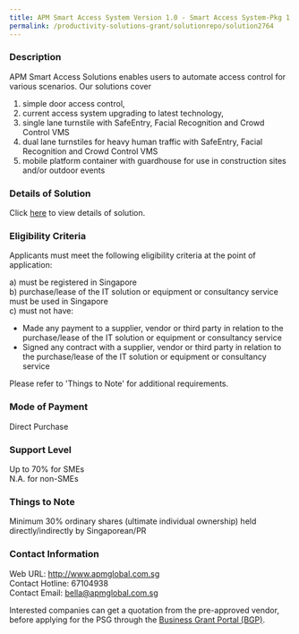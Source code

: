 ```yaml
---
title: APM Smart Access System Version 1.0 - Smart Access System-Pkg 1
permalink: /productivity-solutions-grant/solutionrepo/solution2764
---
```


### Description

APM Smart Access Solutions enables users to automate access control for various scenarios. Our solutions cover 
1)	simple door access control, 
2)	current access system upgrading to latest technology,  
3)	single lane turnstile with SafeEntry, Facial Recognition and Crowd Control VMS
4)	dual lane turnstiles for heavy human traffic with SafeEntry, Facial Recognition and Crowd Control VMS
5)	mobile platform container with guardhouse for use in construction sites and/or outdoor events

### Details of Solution

Click <a href='https://www.gobusiness.gov.sg/images/psg/APM_Global_20210292_Desensitised_Annex_3_Part_1.pdf' target='_blank' rel='noopener'>here</a> to view details of solution.

### Eligibility Criteria

Applicants must meet the following eligibility criteria at the point of application:

a) must be registered in Singapore <br>
b) purchase/lease of the IT solution or equipment or consultancy service must be used in Singapore <br>
c) must not have:
- Made any payment to a supplier, vendor or third party in relation to the purchase/lease of the IT solution or equipment or consultancy service
- Signed any contract with a supplier, vendor or third party in relation to the purchase/lease of the IT solution or equipment or consultancy service

Please refer to 'Things to Note' for additional requirements.

### Mode of Payment
Direct Purchase

### Support Level
Up to 70% for SMEs <br>
N.A. for non-SMEs

### Things to Note
Minimum 30% ordinary shares (ultimate individual ownership) held directly/indirectly by Singaporean/PR

### Contact Information
Web URL: http://www.apmglobal.com.sg <br>Contact Hotline: 67104938 <br>Contact Email: bella@apmglobal.com.sg <br>

Interested companies can get a quotation from the pre-approved vendor, before applying for the PSG through the <a target='_blank' rel='noopener' href='https://www.businessgrants.gov.sg/'>Business Grant Portal (BGP)</a>.

